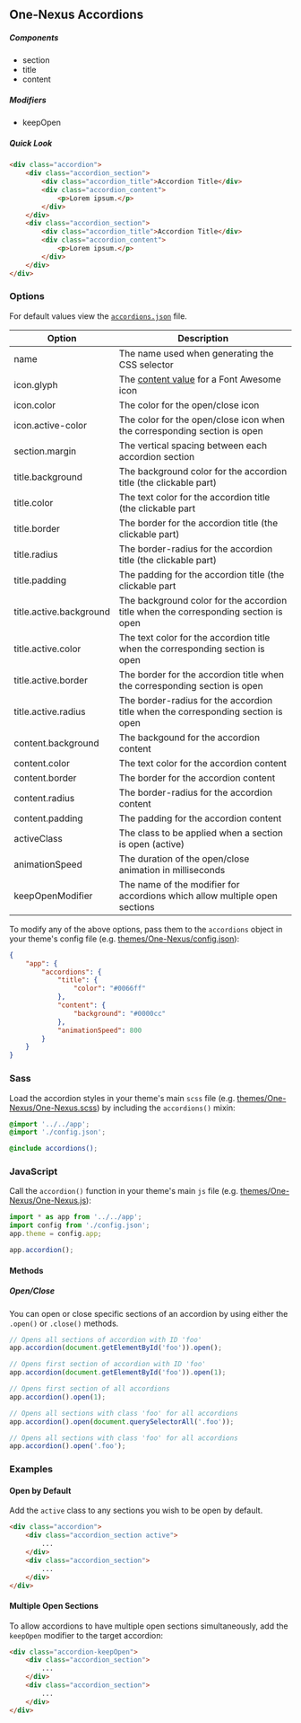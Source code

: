 ## One-Nexus Accordions

##### Components

* section
* title
* content

##### Modifiers

* keepOpen

##### Quick Look

```html
<div class="accordion">
    <div class="accordion_section">
        <div class="accordion_title">Accordion Title</div>
        <div class="accordion_content">
            <p>Lorem ipsum.</p>
        </div>
    </div>
    <div class="accordion_section">
        <div class="accordion_title">Accordion Title</div>
        <div class="accordion_content">
            <p>Lorem ipsum.</p>
        </div>
    </div>
</div>
```

### Options

For default values view the [`accordions.json`](accordions.json) file.

<table class="table">
    <thead>
        <tr>
            <th>Option</th>
            <th>Description</th>
        </tr>
    </thead>
    <tbody>
        <tr>
            <td>name</td>
            <td>The name used when generating the CSS selector</td>
        </tr>
        <tr>
            <td>icon.glyph</td>
            <td>The <a href="http://astronautweb.co/snippet/font-awesome/" target="blank">content value</a> for a Font Awesome icon</td>
        </tr>
        <tr>
            <td>icon.color</td>
            <td>The color for the open/close icon</td>
        </tr>
        <tr>
            <td>icon.active-color</td>
            <td>The color for the open/close icon when the corresponding section is open</td>
        </tr>
        <tr>
            <td>section.margin</td>
            <td>The vertical spacing between each accordion section</td>
        </tr>
        <tr>
            <td>title.background</td>
            <td>The background color for the accordion title (the clickable part)</td>
        </tr>
        <tr>
            <td>title.color</td>
            <td>The text color for the accordion title (the clickable part</td>
        </tr>
        <tr>
            <td>title.border</td>
            <td>The border for the accordion title (the clickable part)</td>
        </tr>
        <tr>
            <td>title.radius</td>
            <td>The border-radius for the accordion title (the clickable part)</td>
        </tr>
        <tr>
            <td>title.padding</td>
            <td>The padding for the accordion title (the clickable part</td>
        </tr>
        <tr>
            <td>title.active.background</td>
            <td>The background color for the accordion title when the corresponding section is open</td>
        </tr>
        <tr>
            <td>title.active.color</td>
            <td>The text color for the accordion title when the corresponding section is open</td>
        </tr>
        <tr>
            <td>title.active.border</td>
            <td>The border for the accordion title when the corresponding section is open</td>
        </tr>
        <tr>
            <td>title.active.radius</td>
            <td>The border-radius for the accordion title when the corresponding section is open</td>
        </tr>
        <tr>
            <td>content.background</td>
            <td>The backgound for the accordion content</td>
        </tr>
        <tr>
            <td>content.color</td>
            <td>The text color for the accordion content</td>
        </tr>
        <tr>
            <td>content.border</td>
            <td>The border for the accordion content</td>
        </tr>
        <tr>
            <td>content.radius</td>
            <td>The border-radius for the accordion content</td>
        </tr>
        <tr>
            <td>content.padding</td>
            <td>The padding for the accordion content</td>
        </tr>
        <tr>
            <td>activeClass</td>
            <td>The class to be applied when a section is open (active)</td>
        </tr>
        <tr>
            <td>animationSpeed</td>
            <td>The duration of the open/close animation in milliseconds</td>
        </tr>
        <tr>
            <td>keepOpenModifier</td>
            <td>The name of the modifier for accordions which allow multiple open sections</td>
        </tr>
    </tbody>
</table>

To modify any of the above options, pass them to the `accordions` object in your theme's config file (e.g. [themes/One-Nexus/config.json](../../../themes/One-Nexus/config.json)):

```json
{
    "app": {
        "accordions": {
            "title": {
                "color": "#0066ff"
            },
            "content": {
                "background": "#0000cc"
            },
            "animationSpeed": 800
        }
    }
}
```

### Sass

Load the accordion styles in your theme's main `scss` file (e.g. [themes/One-Nexus/One-Nexus.scss](../../../themes/One-Nexus/One-Nexus.scss)) by including the `accordions()` mixin:

```scss
@import '../../app';
@import './config.json';

@include accordions();
```

### JavaScript

Call the `accordion()` function in your theme's main `js` file (e.g. [themes/One-Nexus/One-Nexus.js](../../../themes/One-Nexus/One-Nexus.js)):

```js
import * as app from '../../app';
import config from './config.json';
app.theme = config.app;

app.accordion();
```

#### Methods

##### Open/Close

You can open or close specific sections of an accordion by using either the `.open()` or `.close()` methods.

```js
// Opens all sections of accordion with ID 'foo'
app.accordion(document.getElementById('foo')).open();

// Opens first section of accordion with ID 'foo'
app.accordion(document.getElementById('foo')).open(1);

// Opens first section of all accordions
app.accordion().open(1);

// Opens all sections with class 'foo' for all accordions
app.accordion().open(document.querySelectorAll('.foo'));

// Opens all sections with class 'foo' for all accordions
app.accordion().open('.foo');
```

### Examples

#### Open by Default

Add the `active` class to any sections you wish to be open by default.

```html
<div class="accordion">
    <div class="accordion_section active">
        ...
    </div>
    <div class="accordion_section">
        ...
    </div>
</div>
```

#### Multiple Open Sections

To allow accordions to have multiple open sections simultaneously, add the `keepOpen` modifier to the target accordion:

```html
<div class="accordion-keepOpen">
    <div class="accordion_section">
        ...
    </div>
    <div class="accordion_section">
        ...
    </div>
</div>
```